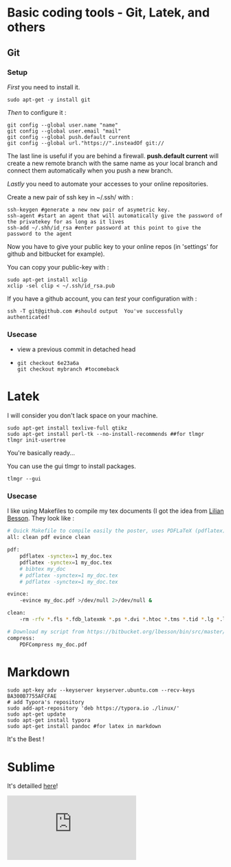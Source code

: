 # Basic coding tools - Git, Latek, and others



## Git

### Setup

*First* you need to install it.

```shell
sudo apt-get -y install git
```

*Then* to configure it :

```shell
git config --global user.name "name"
git config --global user.email "mail"
git config --global push.default current 
git config --global url."https://".insteadOf git://
```

The last line is useful if you are behind a firewall. **push.default current** will create a new remote branch with the same name as your local branch and connect them automatically when you push a new branch.

*Lastly* you need to automate your accesses to your online repositories.

Create a new pair of ssh key in ~/.ssh/ with :

```shell
ssh-keygen #generate a new new pair of asymetric key.
ssh-agent #start an agent that will automatically give the password of the privatekey for as long as it lives
ssh-add ~/.shh/id_rsa #enter password at this point to give the password to the agent
```

Now you have to give your public key to your online repos (in 'settings' for github and bitbucket for example).

You can copy your public-key with :

```shell
sudo apt-get install xclip
xclip -sel clip < ~/.ssh/id_rsa.pub
```

If you have a github account, you can *test* your configuration with :

```
ssh -T git@github.com #should output  You've successfully authenticated!
```

### Usecase

* view a previous commit in detached head

* ```shell
  git checkout 6e23a6a
  git checkout mybranch #tocomeback
  ```



# Latek

I will consider you don't lack space on your machine.

```shell
sudo apt-get install texlive-full qtikz
sudo apt-get install perl-tk --no-install-recommends ##for tlmgr
tlmgr init-usertree
```

You're basically ready...

You can use the gui tlmgr to install packages.

```shell
tlmgr --gui
```

### Usecase

I like using Makefiles to compile my tex documents (I got the idea from [Lilian Besson](http://perso.crans.org/besson/index.fr.html). They look like :

```bash
# Quick Makefile to compile easily the poster, uses PDFLaTeX (pdflatex) and BibTeX (bibtex)
all: clean pdf evince clean

pdf:
	pdflatex -synctex=1 my_doc.tex
	pdflatex -synctex=1 my_doc.tex
	# bibtex my_doc 
	# pdflatex -synctex=1 my_doc.tex
	# pdflatex -synctex=1 my_doc.tex

evince:
	-evince my_doc.pdf >/dev/null 2>/dev/null &

clean:
	-rm -rfv *.fls *.fdb_latexmk *.ps *.dvi *.htoc *.tms *.tid *.lg *.log *.id[vx] *.vrb *.toc *.snm *.nav *.htmp *.aux *.tmp *.out *.haux *.hidx *.bbl *.blg *.brf *.lof *.ilg *.ind *.meta *.fdb_latexmk *.fls *.synctex.gz*

# Download my script from https://bitbucket.org/lbesson/bin/src/master/PDFCompress
compress:
	PDFCompress my_doc.pdf
```



# Markdown

```shell
sudo apt-key adv --keyserver keyserver.ubuntu.com --recv-keys BA300B7755AFCFAE
# add Typora's repository
sudo add-apt-repository 'deb https://typora.io ./linux/'
sudo apt-get update
sudo apt-get install typora
sudo apt-get install pandoc #for latex in markdown
```

It's the Best !

# Sublime

It's detailled [here](https://github.com/ThibaultGROUEIX/workflow_and_installs/tree/master/initial_steps.md)!



[![Analytics](https://ga-beacon.appspot.com/UA-91308638-2/github.com/ThibaultGROUEIX/workflow_and_installs/basic_coding_tools.md?pixel)](https://github.com/ThibaultGROUEIX/workflow_and_installs/)
